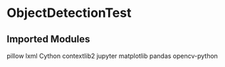# ObjectDetectionTest

## Imported Modules

pillow
lxml
Cython
contextlib2
jupyter
matplotlib
pandas
opencv-python